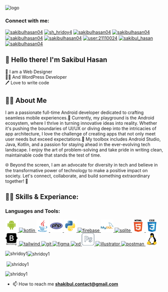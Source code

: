 
<!-- ![I'm a front-end designer, a front-end developer with UI/UX skills. ✨](https://scontent.fdac14-1.fna.fbcdn.net/v/t39.30808-6/270811461_605264330781387_2238344179079694140_n.jpg?_nc_cat=110&ccb=1-5&_nc_sid=e3f864&_nc_ohc=sYs829o-Gd4AX8WpI5U&_nc_ht=scontent.fdac14-1.fna&oh=00_AT9S2Y33k6hzTcd3iuN8o6Tsn1z6UgLPdsNugpbI3LoD5Q&oe=61D6D66C) -->






![logo](https://github.com/shridoy1/shridoy1/blob/main/SAKIBUL%20HASAN.png)



<h3 align="left">Connect with me:</h3>
<p align="left">
<a href="https://fb.com/sakibulhasan04" target="blank"><img align="center" src="https://raw.githubusercontent.com/rahuldkjain/github-profile-readme-generator/master/src/images/icons/Social/facebook.svg" alt="sakibulhasan04" height="30" width="40" /></a>
<a href="https://instagram.com/sh_hridoy4" target="blank"><img align="center" src="https://raw.githubusercontent.com/rahuldkjain/github-profile-readme-generator/master/src/images/icons/Social/instagram.svg" alt="sh_hridoy4" height="30" width="40" /></a>
<a href="https://linkedin.com/in/sakibulhasan04" target="blank"><img align="center" src="https://raw.githubusercontent.com/rahuldkjain/github-profile-readme-generator/master/src/images/icons/Social/linked-in-alt.svg" alt="sakibulhasan04" height="30" width="40" /></a>
<a href="https://www.behance.net/sakibulhasan04" target="blank"><img align="center" src="https://raw.githubusercontent.com/rahuldkjain/github-profile-readme-generator/master/src/images/icons/Social/behance.svg" alt="sakibulhasan04" height="30" width="40" /></a>
<a href="https://www.youtube.com/c/sakibulhasan04" target="blank"><img align="center" src="https://raw.githubusercontent.com/rahuldkjain/github-profile-readme-generator/master/src/images/icons/Social/youtube.svg" alt="sakibulhasan04" height="30" width="40" /></a>
<a href="https://discord.gg/sakibulhasan04" target="blank"><img align="center" src="https://raw.githubusercontent.com/rahuldkjain/github-profile-readme-generator/master/src/images/icons/Social/discord.svg" alt="sakibulhasan04" height="30" width="40" /></a>
<a href="https://stackoverflow.com/users/user:21110024" target="blank"><img align="center" src="https://raw.githubusercontent.com/rahuldkjain/github-profile-readme-generator/master/src/images/icons/Social/stack-overflow.svg" alt="user:21110024" height="30" width="40" /></a>
<a href="https://codepen.io/sakibul_hasan" target="blank"><img align="center" src="https://raw.githubusercontent.com/rahuldkjain/github-profile-readme-generator/master/src/images/icons/Social/codepen.svg" alt="sakibul_hasan" height="30" width="40" /></a>
<a href="https://dribbble.com/sakibulhasan04" target="blank"><img align="center" src="https://raw.githubusercontent.com/rahuldkjain/github-profile-readme-generator/master/src/images/icons/Social/dribbble.svg" alt="sakibulhasan04" height="30" width="40" /></a>
</p>






## 👋 Hello there! I'm Sakibul Hasan

<p>
👑 I am a Web Designer <br>
👨‍💻 And WordPress Developer <br>
🖊️ Love to write code  
</p>


<h2>👨‍🏫 About Me</h2> </p>
I am a passionate full-time Android developer dedicated to crafting seamless mobile experiences.🚀 Currently, my playground is the Android ecosystem, where I thrive in turning innovative ideas into reality. Whether it's pushing the boundaries of UI/UX or diving deep into the intricacies of app architecture, I love the challenge of creating apps that not only meet user needs but exceed expectations.🔧 My toolbox includes Android Studio, Java, Kotlin, and a passion for staying ahead in the ever-evolving tech landscape. I enjoy the art of problem-solving and take pride in writing clean, maintainable code that stands the test of time. 

🌐 Beyond the screen, I am an advocate for diversity in tech and believe in the transformative power of technology to make a positive impact on society. Let's connect, collaborate, and build something extraordinary together! 🚀






## 👨‍💻 Skills & Experiance:
<h3 align="left">Languages and Tools:</h3>
<p align="left"> 

<a href="https://developer.android.com" target="_blank" rel="noreferrer"> <img src="https://raw.githubusercontent.com/devicons/devicon/master/icons/android/android-original-wordmark.svg" alt="android" width="40" height="40"/> </a> 
<a href="https://kotlinlang.org" target="_blank" rel="noreferrer"> <img src="https://www.vectorlogo.zone/logos/kotlinlang/kotlinlang-icon.svg" alt="kotlin" width="40" height="40"/> </a> 
<a href="https://www.java.com" target="_blank" rel="noreferrer"> <img src="https://raw.githubusercontent.com/devicons/devicon/master/icons/java/java-original.svg" alt="java" width="40" height="40"/> </a> 
<a href="https://www.php.net" target="_blank" rel="noreferrer"> <img src="https://raw.githubusercontent.com/devicons/devicon/master/icons/php/php-original.svg" alt="php" width="40" height="40"/> </a> 
<a href="https://www.python.org" target="_blank" rel="noreferrer"> <img src="https://raw.githubusercontent.com/devicons/devicon/master/icons/python/python-original.svg" alt="python" width="40" height="40"/> </a> 
<a href="https://firebase.google.com/" target="_blank" rel="noreferrer"> <img src="https://www.vectorlogo.zone/logos/firebase/firebase-icon.svg" alt="firebase" width="40" height="40"/> </a>
<a href="https://www.mysql.com/" target="_blank" rel="noreferrer"> <img src="https://raw.githubusercontent.com/devicons/devicon/master/icons/mysql/mysql-original-wordmark.svg" alt="mysql" width="40" height="40"/> </a> 
<a href="https://www.sqlite.org/" target="_blank" rel="noreferrer"> <img src="https://www.vectorlogo.zone/logos/sqlite/sqlite-icon.svg" alt="sqlite" width="40" height="40"/> </a> 
<a href="https://www.w3.org/html/" target="_blank" rel="noreferrer"> <img src="https://raw.githubusercontent.com/devicons/devicon/master/icons/html5/html5-original-wordmark.svg" alt="html5" width="40" height="40"/> </a> 
<a href="https://www.w3schools.com/css/" target="_blank" rel="noreferrer"> <img src="https://raw.githubusercontent.com/devicons/devicon/master/icons/css3/css3-original-wordmark.svg" alt="css3" width="40" height="40"/> </a> 
<a href="https://getbootstrap.com" target="_blank" rel="noreferrer"> <img src="https://raw.githubusercontent.com/devicons/devicon/master/icons/bootstrap/bootstrap-plain-wordmark.svg" alt="bootstrap" width="40" height="40"/> </a> 
<a href="https://tailwindcss.com/" target="_blank" rel="noreferrer"> <img src="https://www.vectorlogo.zone/logos/tailwindcss/tailwindcss-icon.svg" alt="tailwind" width="40" height="40"/> </a> 
<a href="https://git-scm.com/" target="_blank" rel="noreferrer"> <img src="https://www.vectorlogo.zone/logos/git-scm/git-scm-icon.svg" alt="git" width="40" height="40"/> </a>
<a href="https://www.figma.com/" target="_blank" rel="noreferrer"> <img src="https://www.vectorlogo.zone/logos/figma/figma-icon.svg" alt="figma" width="40" height="40"/> </a> 
<a href="https://www.adobe.com/products/xd.html" target="_blank" rel="noreferrer"> <img src="https://cdn.worldvectorlogo.com/logos/adobe-xd.svg" alt="xd" width="40" height="40"/> </a>
<a href="https://www.photoshop.com/en" target="_blank" rel="noreferrer"> <img src="https://raw.githubusercontent.com/devicons/devicon/master/icons/photoshop/photoshop-line.svg" alt="photoshop" width="40" height="40"/> </a> 
<a href="https://www.adobe.com/in/products/illustrator.html" target="_blank" rel="noreferrer"> <img src="https://www.vectorlogo.zone/logos/adobe_illustrator/adobe_illustrator-icon.svg" alt="illustrator" width="40" height="40"/> </a> 
<a href="https://postman.com" target="_blank" rel="noreferrer"> <img src="https://www.vectorlogo.zone/logos/getpostman/getpostman-icon.svg" alt="postman" width="40" height="40"/> </a> 
<a href="https://www.linux.org/" target="_blank" rel="noreferrer"> <img src="https://raw.githubusercontent.com/devicons/devicon/master/icons/linux/linux-original.svg" alt="linux" width="40" height="40"/> </a> 






<p><img align="left" src="https://github-readme-stats.vercel.app/api/top-langs?username=shridoy1&show_icons=true&locale=en&layout=compact" alt="shridoy1" /></p>



<p><img align="center" src="https://github-readme-streak-stats.herokuapp.com/?user=shridoy1&" alt="shridoy1" /></p>
<p>&nbsp;<img align="center" src="https://github-readme-stats.vercel.app/api?username=shridoy1&show_icons=true&locale=en" alt="shridoy1" /></p>



<p align="left"> <img src="https://komarev.com/ghpvc/?username=shridoy1&label=Profile%20views&color=0e75b6&style=flat" alt="shridoy1" /> </p>

- 📫 How to reach me **shakibul.contact@gmail.com**
